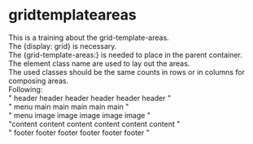 # gridtemplateareas
This is a training about the grid-template-areas.<br>
The {display: grid} is necessary.<br>
The {grid-template-areas:} is needed to place in the parent container.<br> 
The element class name are used to lay out the areas.<br>
The used classes should be the same counts in rows or in columns for composing areas.<br>
Following:<br>
" header  header  header  header  header  header "<br>
"  menu    main    main    main    main    main  "<br>
"  menu    image   image   image   image   image "<br>
"content content content content content content "<br>
" footer  footer  footer  footer  footer  footer "<br>
